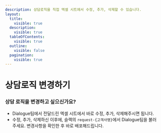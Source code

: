 ```yaml
---
description: 상담로직을 직접 엑셀 시트에서 수정, 추가, 삭제할 수 있습니다.
layout:
  title:
    visible: true
  description:
    visible: true
  tableOfContents:
    visible: true
  outline:
    visible: false
  pagination:
    visible: true
---
```


# 상담로직 변경하기

### 상담 로직을 변경하고 싶으신가요?&#x20;

* Dialogue팀에서 전달드린 엑셀 시트에서 바로 수정, 추가, 삭제해주시면 됩니다.
* 수정, 추가, 삭제하신 이후에, 슬랙의 `request-{고객사명}`에서 Dialogue팀을 불러주세요. 변경사항을 확인한  후 바로 배포해드립니다.

